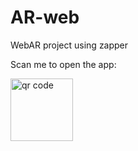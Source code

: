 # AR-web
WebAR project using zapper

Scan me to open the app:


<img width="100" alt="qr code" src="https://github.com/razi24/AR-web/assets/96378236/be2e6e2f-15a7-49c5-a10e-404cf7f52c68">

